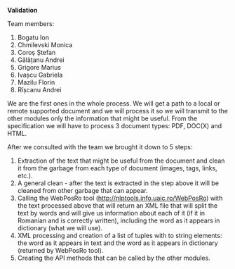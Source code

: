 **Validation**

Team members:
1. Bogatu Ion
2. Chmilevski Monica
3. Coroș Ștefan
4. Gălățanu Andrei
5. Grigore Marius
6. Ivașcu Gabriela
7. Mazilu Florin
8. Rîșcanu Andrei

We are the first ones in the whole process. We will get a path to a local or remote supported document and we will process it so we will transmit to the other modules only the information that might be useful. From the specification we will have to process 3 document types: PDF, DOC(X) and HTML.

After we consulted with the team we brought it down to 5 steps:
1. Extraction of the text that might be useful from the document and clean it from the garbage from each type of document (images, tags, links, etc.).
2. A general clean - after the text is extracted in the step above it will be cleaned from other garbage that can appear.
3. Calling the WebPosRo tool (http://nlptools.info.uaic.ro/WebPosRo) with the text processed above that will return an XML file that will split the text by words and will give us information about each of it (if it in Romanian and is correctly written), including the word as it appears in dictionary (what we will use).
4. XML processing and creation of a list of tuples with to string elements: the word as it appears in text and the word as it appears in dictionary (returned by WebPosRo tool).
5. Creating the API methods that can be called by the other modules.